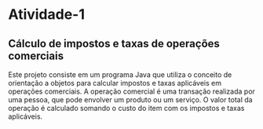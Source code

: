 # Atividade-1

## Cálculo de impostos e taxas de operações comerciais

Este projeto consiste em um programa Java que utiliza o conceito de orientação a objetos para calcular impostos e taxas aplicáveis em operações comerciais. A operação comercial é uma transação realizada por uma pessoa, que pode envolver um produto ou um serviço. O valor total da operação é calculado somando o custo do item com os impostos e taxas aplicáveis.
